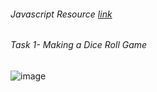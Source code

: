 ###### Javascript Resource [link](https://docs.google.com/document/d/1JPhiKdQbu2IooJI0Me1ftSX5j2ttFXJ3hQH-3EAWwxQ/edit?usp=sharing)

###### Task 1- Making a Dice Roll Game
![image](https://user-images.githubusercontent.com/84667136/151325711-a53e5bf6-27eb-4f01-99e8-0caaabfd76f8.png)
